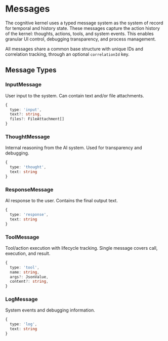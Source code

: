 # Messages

The cognitive kernel uses a typed message system as the system of record for temporal and history state. These messages capture the action history of the kernel: thoughts, actions, tools, and system events. This enables granular UI control, debugging transparency, and process management.

All messages share a common base structure with unique IDs and correlation tracking, through an optional `correlationId` key.

## Message Types

### InputMessage
User input to the system. Can contain text and/or file attachments.

```typescript
{
  type: 'input',
  text?: string,
  files?: FileAttachment[]
}
```

### ThoughtMessage  
Internal reasoning from the AI system. Used for transparency and debugging.

```typescript
{
  type: 'thought',
  text: string
}
```

### ResponseMessage
AI response to the user. Contains the final output text.

```typescript
{
  type: 'response', 
  text: string
}
```

### ToolMessage
Tool/action execution with lifecycle tracking. Single message covers call, execution, and result.

```typescript
{
  type: 'tool',
  name: string,
  args?: JsonValue,
  content?: string,
}
```

### LogMessage
System events and debugging information.

```typescript
{
  type: 'log',
  text: string
}
```